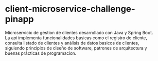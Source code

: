 # client-microservice-challenge-pinapp
Microservicio de gestion de clientes desarrollado con Java y Spring Boot. La api implementa funcionalidades basicas como el registro de cliente, consulta listado de clientes y análisis de datos basicos de clientes, siguiendo principios de diseño de software, patrones de arquitectura y buenas prácticas de programacion.
